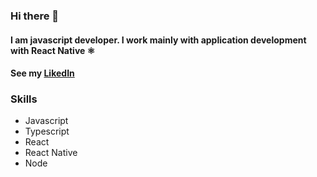 ### Hi there 👋

#### I am javascript developer. I work mainly with application development with React Native ⚛️

#### See my [LikedIn](https://www.linkedin.com/in/danielsousast/)

### Skills
- Javascript
- Typescript
- React
- React Native
- Node


<!--
**danielsousast/danielsousast** is a ✨ _special_ ✨ repository because its `README.md` (this file) appears on your GitHub profile.

Here are some ideas to get you started:

- 🔭 I’m currently working on ...
- 🌱 I’m currently learning ...
- 👯 I’m looking to collaborate on ...
- 🤔 I’m looking for help with ...
- 💬 Ask me about ...
- 📫 How to reach me: ...
- 😄 Pronouns: ...
- ⚡ Fun fact: ...
-->
